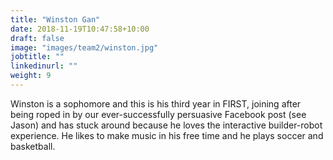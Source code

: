 ```yaml
---
title: "Winston Gan"
date: 2018-11-19T10:47:58+10:00
draft: false
image: "images/team2/winston.jpg"
jobtitle: ""
linkedinurl: ""
weight: 9
---
```


Winston is a sophomore and this is his third year in FIRST, joining after being roped in by our ever-successfully persuasive Facebook post (see Jason) and has stuck around because he loves the interactive builder-robot experience. He likes to make music in his free time and he plays soccer and basketball.
